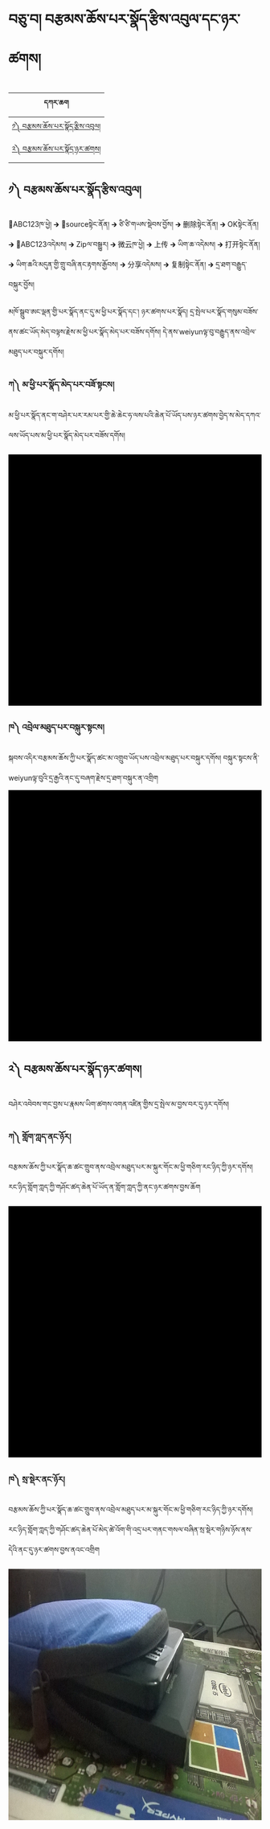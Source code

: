 # བཅུ་བ། བརྩམས་ཆོས་པར་སྣོད་རྩིས་འབུལ་དང་ཉར་ཚགས།
| དཀར་ཆག  | 
|-------|
| [༡༽ བརྩམས་ཆོས་པར་སྣོད་རྩིས་འབུལ།](https://github.com/buda-base/budax/blob/master/howtoguides/DIG14/index.md#%E0%BC%A1-%E0%BD%96%E0%BD%A2%E0%BE%A9%E0%BD%98%E0%BD%A6%E0%BD%86%E0%BD%BC%E0%BD%A6%E0%BD%94%E0%BD%A2%E0%BD%A6%E0%BE%A3%E0%BD%BC%E0%BD%91%E0%BD%A2%E0%BE%A9%E0%BD%B2%E0%BD%A6%E0%BD%A0%E0%BD%96%E0%BD%B4%E0%BD%A3)|
| [༢༽ བརྩམས་ཆོས་པར་སྣོད་ཉར་ཚགས།](https://github.com/buda-base/budax/blob/master/howtoguides/DIG14/index.md#%E0%BC%A2%E0%BD%96%E0%BD%A2%E0%BE%A9%E0%BD%98%E0%BD%A6%E0%BD%86%E0%BD%BC%E0%BD%A6%E0%BD%94%E0%BD%A2%E0%BD%A6%E0%BE%A3%E0%BD%BC%E0%BD%91%E0%BD%89%E0%BD%A2%E0%BD%9A%E0%BD%82%E0%BD%A6)|
## ༡༽ བརྩམས་ཆོས་པར་སྣོད་རྩིས་འབུལ།

📂ABC123ཁ་ཕྱེ། 🡲 📂sourceསྟེང་ནོན། 🡲 ཙི་ཙི་གཡས་སྡེབས་བྱོས། 🡲 删除སྟེང་ནོན། 🡲 OKསྟེང་ནོན། 🡲 📂ABC123འདེམས། 🡲 Zipལ་བསྒྱུར། 🡲  微云ཁ་ཕྱེ། 🡲 上传 🡲 ཡིག་ཆ་འདེམས། 🡲 打开སྟེང་ནོན། 🡲 ཡིག་ཆའི་མདུན་གྱི་གྲུ་བཞི་ནང་རྟགས་རྒྱོབས། 🡲 分享འདེམས། 🡲 复制སྟེང་ནོན། 🡲 དྲ་ཐག་བརྒྱུད་བསྐུར་བྱོས།

མཁོ་སྒྲུབ་ཨང་ལྡན་གྱི་པར་སྣོད་ནང་དུ་མ་ཕྱི་པར་སྣོད་དང་། ཉར་ཚགས་པར་སྣོད། དྲ་སྤེལ་པར་སྣོད་གསུམ་བཟོས་ནས་ཚང་ཡོད་མེད་བལྟས་རྗེས་མ་ཕྱི་པར་སྣོད་མེད་པར་བཟོས་དགོས། དེ་ནས་weiyunལྟ་བུ་བརྒྱུད་ནས་འབྲེལ་མཐུད་པར་བསྐུར་དགོས། 

### ཀ༽ མ་ཕྱི་པར་སྣོད་མེད་པར་བཟོ་སྟངས། <br/>
མ་ཕྱི་པར་སྣོད་ནང་ག་བཤེར་པར་རམ་པར་གྱི་ཆེ་ཆེང་ཧ་ལས་པའི་ཆེན་པོ་ཡོད་པས་ཉར་ཚགས་བྱེད་ས་མེད་དཀའ་ལས་ཡོད་པས་མ་ཕྱི་པར་སྣོད་མེད་པར་བཟོས་དགོས།

<img src="https://github.com/buda-base/budax/blob/master/howtoguides/DIG14/images/001.gif" height="500" width="650" >

### ཁ༽ འབྲེལ་མཐུད་པར་བསྐུར་སྟངས། <br/>
སྐབས་འདིར་བརྩམས་ཆོས་ཀྱི་པར་སྣོད་ཚང་མ་འགྲུབ་ཡོད་པས་འབྲེལ་མཐུད་པར་བསྐུར་དགོས། བསྐུར་སྟངས་ནི་weiyunལྟ་བུའི་དྲ་རྒྱའི་ནང་དུ་བཞག་རྗེས་དྲ་ཐག་བསྐུར་ན་འགྲིག
<img src="https://github.com/buda-base/budax/blob/master/howtoguides/DIG14/images/002.gif" height="500" width="650" >


## ༢༽ བརྩམས་ཆོས་པར་སྣོད་ཉར་ཚགས།

བཤེར་འབེབས་གང་བྱས་པ་རྣམས་ཡིག་ཚགས་འགན་འཛིན་གྱིས་དྲ་སྤེལ་མ་བྱས་བར་དུ་ཉར་དགོས།

### ཀ༽ གློག་ཀླད་ནང་ཉོར། <br/>
བརྩམས་ཆོས་ཀྱི་པར་སྣོད་ཆ་ཚང་གྲུབ་ནས་འབྲེལ་མཐུད་པར་མ་སྐུར་གོང་མ་ཕྱི་གཅིག་རང་ཉིད་ཀྱི་ཉར་དགོས། རང་ཉིད་གློག་ཀླད་ཀྱི་གཤོང་ཚད་ཆེན་པོ་ཡོད་ན་གློག་ཀླད་ཀྱི་ནང་ཉར་ཚགས་བྱས་ཆོག

<img src="https://github.com/buda-base/budax/blob/master/howtoguides/DIG14/images/003.gif" height="500" width="650" >

### ཁ༽ སྲ་སྡེར་ནང་ཉོར། <br/>
བརྩམས་ཆོས་ཀྱི་པར་སྣོད་ཆ་ཚང་གྲུབ་ནས་འབྲེལ་མཐུད་པར་མ་སྐུར་གོང་མ་ཕྱི་གཅིག་རང་ཉིད་ཀྱི་ཉར་དགོས། རང་ཉིད་གློག་ཀླད་ཀྱི་གཤོང་ཚད་ཆེན་པོ་མེད་ཚེ་འོག་གི་འདྲ་པར་གནང་གསལ་བཞིན་སྲ་སྡེར་གཉིས་ཉོས་ནས་དེའི་ནང་དུ་ཉར་ཚགས་བྱས་ནའང་འགྲིག

<img src="https://github.com/buda-base/budax/blob/master/howtoguides/DIG14/images/004.jpg" height="500" width="650" >
